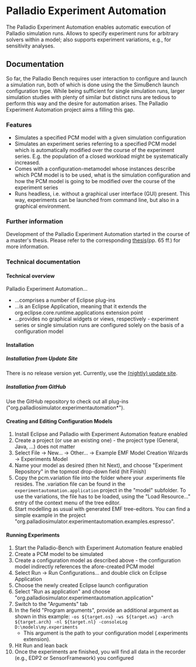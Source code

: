 # Palladio Experiment Automation
The Palladio Experiment Automation enables automatic execution of Palladio simulation runs. Allows to specify experiment runs for arbitrary solvers within a model; also supports experiment variations, e.g., for sensitivity analyses.

## Documentation
So far, the Palladio Bench requires user interaction to configure and launch a simulation run, both of which is done using the the SimuBench launch configuration type. While being sufficient for single simulation runs, larger simulation studies with plenty of similar but distinct runs are tedious to perform this way and the desire for automation arises. The Palladio Experiment Automation project aims a filling this gap.

### Features
* Simulates a specified PCM model with a given simulation configuration
* Simulates an experiment series referring to a specified PCM model which is automatically modified over the course of the experiment series. E.g. the population of a closed workload might be systematically increased.
* Comes with a configuration-metamodel whose instances describe which PCM model is to be used, what is the simulation configuration and how the PCM model is going to be modified over the course of the experiment series
* Runs headless, i.e. without a graphical user interface (GUI) present. This way, experiments can be launched from command line, but also in a graphical environment.

### Further information
Development of the Palladio Experiment Automation started in the course of a master's thesis. Please refer to the corresponding [thesis](http://sdqweb.ipd.kit.edu/publications/pdfs/merkle2011a.pdf)(pp. 65 ff.) for more information.

### Technical documentation
#### Technical overview
Palladio Experiment Automation...

* ...comprises a number of Eclipse plug-ins
* ...is an Eclipse Application, meaning that it extends the org.eclipse.core.runtime.applications extension point
* ...provides no graphical widgets or views, respectively - experiment series or single simulation runs are configured solely on the basis of a configuration model

#### Installation
##### Installation from Update Site
There is no release version yet. Currently, use the [(nightly) update site](https://sdqweb.ipd.kit.edu/eclipse/experimentautomation/nightly/).

##### Installation from GitHub
Use the GitHub repository to check out all plug-ins ("org.palladiosimulator.experimentautomation*").

#### Creating and Editing Configuration Models
1. Install Eclipse and Palladio with Experiment Automation feature enabled
1. Create a project (or use an existing one) - the project type (General, Java, ...) does not matter
1. Select File -> New... -> Other... -> Example EMF Model Creation Wizards -> Experiments Model
1. Name your model as desired (then hit Next), and choose "Experiment Repository" in the topmost drop-down field (hit Finish)
1. Copy the pcm.variation file into the folder where your .experiments file resides. The .variation file can be found in the `experimentautomation.application` project in the "model" subfolder. To use the variations, the file has to be loaded, using the "Load Resource..." entry of the context menu of the tree editor.
1. Start modelling as usual with generated EMF tree-editors. You can find a simple example in the project "org.palladiosimulator.experimentautomation.examples.espresso".

#### Running Experiments
1. Start the Palladio-Bench with Experiment Automation feature enabled
1. Create a PCM model to be simulated
1. Create a configuration model as described above - the configuration model indirectly references the afore-created PCM model
1. Select Run -> Run Configurations... and double click on Eclipse Application
1. Choose the newly created Eclipse launch configuration
1. Select "Run as application" and choose "org.palladiosimulator.experimentautomation.application"
1. Switch to the "Arguments" tab
1. In the field "Program arguments", provide an additional argument as shown in this example:
   `-os ${target.os} -ws ${target.ws} -arch ${target.arch} -nl ${target.nl} -consoleLog D:\models\my.experiments`
    * This argument is the path to your configuration model (.experiments extension).
1. Hit Run and lean back
1. Once the experiments are finished, you will find all data in the recorder (e.g., EDP2 or SensorFramework) you configured
